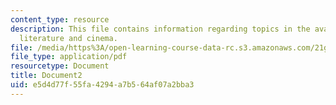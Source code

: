 ```yaml
---
content_type: resource
description: This file contains information regarding topics in the avant-garde in
  literature and cinema.
file: /media/https%3A/open-learning-course-data-rc.s3.amazonaws.com/21g-031j-topics-in-the-avant-garde-in-literature-and-cinema-spring-2003/e5d4d77f55fa4294a7b564af07a2bba3_MIT21G_031JS03_lecture2.pdf
file_type: application/pdf
resourcetype: Document
title: Document2
uid: e5d4d77f-55fa-4294-a7b5-64af07a2bba3
---
```

